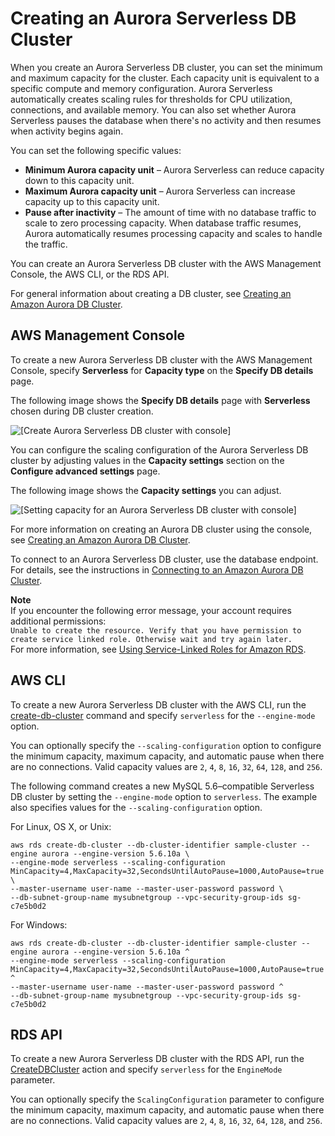 # Creating an Aurora Serverless DB Cluster<a name="aurora-serverless.create"></a>

When you create an Aurora Serverless DB cluster, you can set the minimum and maximum capacity for the cluster\. Each capacity unit is equivalent to a specific compute and memory configuration\. Aurora Serverless automatically creates scaling rules for thresholds for CPU utilization, connections, and available memory\. You can also set whether Aurora Serverless pauses the database when there's no activity and then resumes when activity begins again\.

You can set the following specific values:
+ **Minimum Aurora capacity unit** – Aurora Serverless can reduce capacity down to this capacity unit\.
+ **Maximum Aurora capacity unit** – Aurora Serverless can increase capacity up to this capacity unit\.
+ **Pause after inactivity** – The amount of time with no database traffic to scale to zero processing capacity\. When database traffic resumes, Aurora automatically resumes processing capacity and scales to handle the traffic\.

You can create an Aurora Serverless DB cluster with the AWS Management Console, the AWS CLI, or the RDS API\.

For general information about creating a DB cluster, see [Creating an Amazon Aurora DB Cluster](Aurora.CreateInstance.md)\.

## AWS Management Console<a name="aurora-serverless.create.console"></a>

To create a new Aurora Serverless DB cluster with the AWS Management Console, specify **Serverless** for **Capacity type** on the **Specify DB details** page\. 

The following image shows the **Specify DB details** page with **Serverless** chosen during DB cluster creation\.

![\[Create Aurora Serverless DB cluster with console\]](http://docs.aws.amazon.com/AmazonRDS/latest/AuroraUserGuide/images/aurora-serverless-select.png)

You can configure the scaling configuration of the Aurora Serverless DB cluster by adjusting values in the **Capacity settings** section on the **Configure advanced settings** page\. 

The following image shows the **Capacity settings** you can adjust\.

![\[Setting capacity for an Aurora Serverless DB cluster with console\]](http://docs.aws.amazon.com/AmazonRDS/latest/AuroraUserGuide/images/aurora-serverless-capacity.png)

For more information on creating an Aurora DB cluster using the console, see [Creating an Amazon Aurora DB Cluster](Aurora.CreateInstance.md)\.

To connect to an Aurora Serverless DB cluster, use the database endpoint\. For details, see the instructions in [Connecting to an Amazon Aurora DB Cluster](Aurora.Connecting.md)\.

**Note**  
If you encounter the following error message, your account requires additional permissions:  
`Unable to create the resource. Verify that you have permission to create service linked role. Otherwise wait and try again later.`  
For more information, see [Using Service\-Linked Roles for Amazon RDS](UsingWithRDS.IAM.ServiceLinkedRoles.md)\.

## AWS CLI<a name="aurora-serverless.create.cli"></a>

To create a new Aurora Serverless DB cluster with the AWS CLI, run the [create\-db\-cluster](http://docs.aws.amazon.com/cli/latest/reference/rds/create-db-cluster.html) command and specify `serverless` for the `--engine-mode` option\.

You can optionally specify the `--scaling-configuration` option to configure the minimum capacity, maximum capacity, and automatic pause when there are no connections\. Valid capacity values are `2`, `4`, `8`, `16`, `32`, `64`, `128`, and `256`\.

The following command creates a new MySQL 5\.6–compatible Serverless DB cluster by setting the `--engine-mode` option to `serverless`\. The example also specifies values for the `--scaling-configuration` option\.

For Linux, OS X, or Unix:

```
aws rds create-db-cluster --db-cluster-identifier sample-cluster --engine aurora --engine-version 5.6.10a \ 
--engine-mode serverless --scaling-configuration MinCapacity=4,MaxCapacity=32,SecondsUntilAutoPause=1000,AutoPause=true \  
--master-username user-name --master-user-password password \
--db-subnet-group-name mysubnetgroup --vpc-security-group-ids sg-c7e5b0d2
```

For Windows:

```
aws rds create-db-cluster --db-cluster-identifier sample-cluster --engine aurora --engine-version 5.6.10a ^
--engine-mode serverless --scaling-configuration MinCapacity=4,MaxCapacity=32,SecondsUntilAutoPause=1000,AutoPause=true ^                       
--master-username user-name --master-user-password password ^
--db-subnet-group-name mysubnetgroup --vpc-security-group-ids sg-c7e5b0d2
```

## RDS API<a name="aurora-serverless.create.api"></a>

To create a new Aurora Serverless DB cluster with the RDS API, run the [CreateDBCluster](http://docs.aws.amazon.com/AmazonRDS/latest/APIReference/API_CreateDBCluster.html) action and specify `serverless` for the `EngineMode` parameter\.

You can optionally specify the `ScalingConfiguration` parameter to configure the minimum capacity, maximum capacity, and automatic pause when there are no connections\. Valid capacity values are `2`, `4`, `8`, `16`, `32`, `64`, `128`, and `256`\.